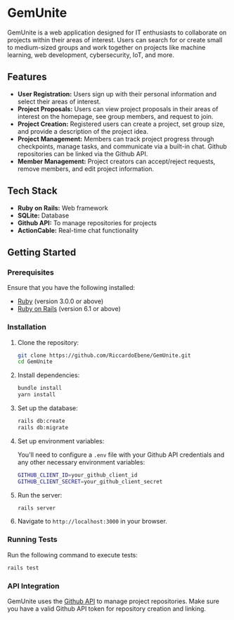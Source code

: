 # GemUnite

GemUnite is a web application designed for IT enthusiasts to collaborate on projects within their areas of interest. Users can search for or create small to medium-sized groups and work together on projects like machine learning, web development, cybersecurity, IoT, and more.

## Features

- **User Registration:** Users sign up with their personal information and select their areas of interest.
- **Project Proposals:** Users can view project proposals in their areas of interest on the homepage, see group members, and request to join.
- **Project Creation:** Registered users can create a project, set group size, and provide a description of the project idea.
- **Project Management:** Members can track project progress through checkpoints, manage tasks, and communicate via a built-in chat. Github repositories can be linked via the Github API.
- **Member Management:** Project creators can accept/reject requests, remove members, and edit project information.

## Tech Stack

- **Ruby on Rails:** Web framework
- **SQLite:** Database
- **Github API:** To manage repositories for projects
- **ActionCable:** Real-time chat functionality

## Getting Started

### Prerequisites

Ensure that you have the following installed:

- [Ruby](https://www.ruby-lang.org/en/) (version 3.0.0 or above)
- [Ruby on Rails](https://rubyonrails.org/) (version 6.1 or above)

### Installation

1. Clone the repository:

    ```bash
    git clone https://github.com/RiccardoEbene/GemUnite.git
    cd GemUnite
    ```

2. Install dependencies:

    ```bash
    bundle install
    yarn install
    ```

3. Set up the database:

    ```bash
    rails db:create
    rails db:migrate
    ```

4. Set up environment variables:

    You'll need to configure a `.env` file with your Github API credentials and any other necessary environment variables:

    ```bash
    GITHUB_CLIENT_ID=your_github_client_id
    GITHUB_CLIENT_SECRET=your_github_client_secret
    ```

5. Run the server:

    ```bash
    rails server
    ```

6. Navigate to `http://localhost:3000` in your browser.

### Running Tests

Run the following command to execute tests:

```bash
rails test
```

### API Integration

GemUnite uses the [Github API](https://docs.github.com/en/rest) to manage project repositories. Make sure you have a valid Github API token for repository creation and linking.

